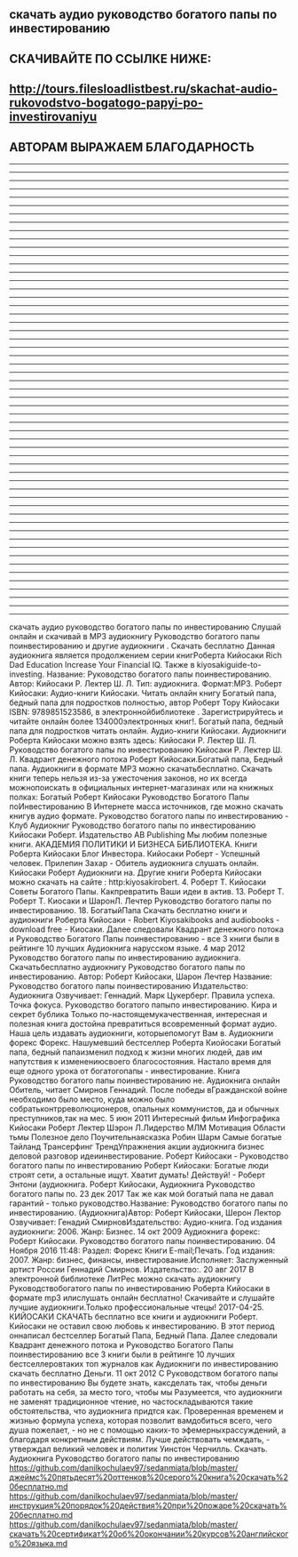 скачать аудио руководство богатого папы по инвестированию
--------------------------------------------------
СКАЧИВАЙТЕ ПО ССЫЛКЕ НИЖЕ:
--------------------------------------------------
http://tours.filesloadlistbest.ru/skachat-audio-rukovodstvo-bogatogo-papyi-po-investirovaniyu
--------------------------------------------------
АВТОРАМ ВЫРАЖАЕМ БЛАГОДАРНОСТЬ
--------------------------------------------------
--------------------------------------------------
--------------------------------------------------
--------------------------------------------------
--------------------------------------------------
--------------------------------------------------
--------------------------------------------------
--------------------------------------------------
--------------------------------------------------
--------------------------------------------------
--------------------------------------------------
--------------------------------------------------
--------------------------------------------------
--------------------------------------------------
--------------------------------------------------
--------------------------------------------------
--------------------------------------------------
--------------------------------------------------
--------------------------------------------------
--------------------------------------------------
--------------------------------------------------
--------------------------------------------------
--------------------------------------------------
--------------------------------------------------
--------------------------------------------------
--------------------------------------------------
--------------------------------------------------
--------------------------------------------------
--------------------------------------------------
--------------------------------------------------
--------------------------------------------------
--------------------------------------------------
--------------------------------------------------
--------------------------------------------------
--------------------------------------------------
--------------------------------------------------
--------------------------------------------------
--------------------------------------------------
--------------------------------------------------
--------------------------------------------------
--------------------------------------------------
--------------------------------------------------
--------------------------------------------------
--------------------------------------------------
--------------------------------------------------
--------------------------------------------------
--------------------------------------------------
--------------------------------------------------
--------------------------------------------------
--------------------------------------------------
--------------------------------------------------
--------------------------------------------------
--------------------------------------------------
--------------------------------------------------
--------------------------------------------------
--------------------------------------------------
скачать аудио руководство богатого папы по инвестированию Слушай онлайн и скачивай в MP3 аудиокнигу Руководство богатого папы поинвестированию и другие аудиокниги . Скачать бесплатно  Данная аудиокнига является продолжением серии книгРоберта Кийосаки Rich Dad Education  Increase Your Financial IQ. Также в kiyosakiguide-to-investing. Название: Руководство богатого папы поинвестированию. Автор: Кийосаки Р. Лектер Ш. Л. Тип: аудиокнига. Формат:MP3. Роберт Кийосаки: Аудио-книги Кийосаки. Читать онлайн книгу Богатый папа, бедный папа для подростков полностью, автор Роберт Тору Кийосаки ISBN: 9789851523586, в электроннойбиблиотеке . Зарегистрируйтесь и читайте онлайн более 134000электронных книг!. Богатый папа, бедный папа для подростков читать онлайн. Аудио-книги Кийосаки. Аудиокниги Роберта Кийосаки можно взять здесь: Кийосаки Р. Лектер Ш. Л. Руководство богатого папы по инвестированию Кийосаки Р. Лектер Ш. Л. Квадрант денежного потока  Роберт Кийосаки.Богатый папа, Бедный папа. Аудиокниги в формате MP3 можно скачатьбесплатно. Скачать книги теперь нельзя из-за ужесточения законов, но их всегда можнопоискать в официальных интернет-магазинах или на книжных полках: Богатый  Роберт Кийосаки Руководство Богатого Папы поИнвестированию  В Интернете масса источников, где можно скачать книгув аудио формате. Руководство богатого папы по инвестированию - Клуб Аудиокниг
Руководство богатого папы по инвестированию Кийосаки Роберт. Издательство AB Publishing  Мы любим полезные книги. АКАДЕМИЯ ПОЛИТИКИ И БИЗНЕСА БИБЛИОТЕКА. Книги Роберта Кийосаки  Блог Инвестора. Кийосаки Роберт - Успешный человек. Прилепин Захар - Обитель аудиокнига слушать онлайн. Кийосаки Роберт  Аудиокниги на. Другие книги Роберта Кийосаки можно скачать на сайте : http:kiyosakirobert. 4. Роберт Т. Кийосаки  Советы Богатого Папы. Какпревратить Ваши идеи в актив. 13. Роберт Т.  Роберт Т. Киосаки и ШаронЛ. Лечтер  Руководство богатого папы по инвестированию. 18. БогатыйПапа
Скачать бесплатно книги и аудиокниги Роберта Кийосаки - Robert Kiyosakibooks and audiobooks - download free - Киосаки.  Далее следовали Квадрант денежного потока и Руководство Богатого Папы поинвестированию - все 3 книги были в рейтинге 10 лучших  Аудиокнига нарусском языке. 4 мар 2012  Руководство богатого папы по инвестированию аудиокнига. Скачатьбесплатно аудиокнигу Руководство богатого папы по инвестированию. Автор: Роберт Кийосаки, Шарон Лечтер Название: Руководство богатого папы поинвестированию Издательство: Аудиокнига Озвучивает: Геннадий. Марк Цукерберг. Правила успеха. Точка фокуса. Руководство богатого папыпо инвестированию. Кира и секрет бублика  Только по-настоящемукачественная, интересная и полезная книга достойна превратиться всовременный формат аудио. Наша цель  издавать аудиокниги, которыепомогут Вам в. Аудиокниги форекс  Форекс. Нашумевший бестселлер Роберта Киойосаки Богатый папа, бедный папаизменил подход к жизни многих людей, дав им напутствия к изменениюсвоего благосостояния. Настало время для еще одного урока от богатогопапы - инвестирование. Книга Руководство богатого папы поинвестированию не. Аудиокнига онлайн Обитель, читает Смирнов Геннадий. После победы вГражданской войне необходимо было место, куда можно было собратьконтрреволюционеров, опальных коммунистов, да и обычных преступников,так на мес. 5 июн 2011   Интересный фильм Инфографика Кийосаки Роберт Лектер Шэрон Л.Лидерство МЛМ Мотивация Области тьмы Полезное дело Поучительнаясказка Робин Шарм Самые богатые Тайланд Трансерфинг ТрендУпражнения акции аудиокнига бизнес деловой разговор идеиинвестирование. Роберт Кийосаки - Руководство богатого папы по инвестированию
Роберт Кийосаки: Богатые люди строят сети, а остальные ищут. Хватит думать! Действуй! - Роберт Энтони (аудиокнига. Роберт Кийосаки, Аудиокнига Руководство богатого папы по. 23 дек 2017  Так же как мой богатый папа не давал гарантий - только руководство.Название: Руководство богатого папы по инвестированию. (Аудиокнига)Автор: Роберт Кийосаки, Шерон Лектор Озвучивает: Генадий СмирновИздательство: Аудио-книга. Год издания аудиокниги: 2006. Жанр: Бизнес. 14 окт 2009  Аудиокнига форекс: Роберт Кийосаки. Руководство богатого папы поинвестированию. 04 Ноября 2016 11:48: Раздел: Форекс Книги  E-mail;Печать. Год издания: 2007. Жанр: бизнес, финансы, инвестирование.Исполняет: Заслуженный артист России Геннадий Смирнов. Издательство:. 20 авг 2017  В электронной библиотеке ЛитРес можно скачать аудиокнигу Руководствобогатого папы по инвестированию Роберта Кийосаки в формате mp3 илислушать онлайн бесплатно! Скачивайте и слушайте лучшие аудиокниги.Только профессиональные чтецы! 2017-04-25. КИЙОСАКИ СКАЧАТЬ бесплатно все книги и аудиокниги Роберт. Кийосаки не оставил свою любовь к инвестированию. В этот период оннаписал бестселлер Богатый Папа, Бедный Папа. Далее следовали Квадрант денежного потока и Руководство Богатого Папы поинвестированию  все 3 книги были в рейтинге 10 лучших бестселлеровтаких топ журналов как
Аудиокниги по инвестированию скачать бесплатно Деньги. 11 окт 2012  С Руководством богатого папы по инвестированию Вы будете знать, каксделать так, чтобы деньги работать на себя, за место того, чтобы мы Разумеется, что аудиокниги не заменят традиционное чтение, но частоскладываются такие обстоятельства, что аудиокнига придтся как. Проверенная временем и жизнью формула успеха, которая позволит вамдобиться всего, чего душа пожелает, - но не с помощью каких-то эфемерныхрассуждений, а благодаря конкретным действиям. Лучше действовать  чемждать, - утверждал великий человек и политик Уинстон Черчилль. Скачать. Аудиокнига Руководство богатого папы по инвестированию
https://github.com/danilkochulaev97/sedanmiata/blob/master/джеймс%20пятьдесят%20оттенков%20серого%20книга%20скачать%20бесплатно.md
https://github.com/danilkochulaev97/sedanmiata/blob/master/инструкция%20порядок%20действия%20при%20пожаре%20скачать%20бесплатно.md
https://github.com/danilkochulaev97/sedanmiata/blob/master/скачать%20сертификат%20об%20окончании%20курсов%20английского%20языка.md